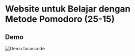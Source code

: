 # Website untuk Belajar dengan Metode Pomodoro (25-15)

## Demo
![Demo focuscode](https://user-images.githubusercontent.com/97396687/204128856-ebc2da2c-f99e-4653-bc24-cb3d788feafc.png)
